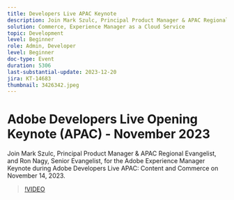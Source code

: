 ```yaml
---
title: Developers Live APAC Keynote
description: Join Mark Szulc, Principal Product Manager & APAC Regional Evangelist, and Ron Nagy, Senior Evangelist, for the Adobe Experience Manager Keynote during Adobe Developers Live APAC: Content and Commerce on November 14, 2023.
solution: Commerce, Experience Manager as a Cloud Service
topic: Development
level: Beginner
role: Admin, Developer
level: Beginner
doc-type: Event
duration: 5306
last-substantial-update: 2023-12-20
jira: KT-14683
thumbnail: 3426342.jpeg
---
```


# Adobe Developers Live Opening Keynote (APAC) - November 2023

Join Mark Szulc, Principal Product Manager & APAC Regional Evangelist, and Ron Nagy, Senior Evangelist, for the Adobe Experience Manager Keynote during Adobe Developers Live APAC: Content and Commerce on November 14, 2023.

>[!VIDEO](https://video.tv.adobe.com/v/3426342/?learn=on)
